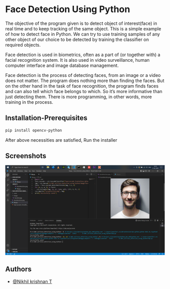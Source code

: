 # Face Detection Using Python

The objective of the program given is to detect object of interest(face) in real time and to keep tracking of the same object. This is a simple example of how to detect face in Python. We can try to use training samples of any other object of our choice to be detected by training the classifier on required objects.

Face detection is used in biometrics, often as a part of (or together with) a facial recognition system. It is also used in video surveillance, human computer interface and image database management.

Face detection is the process of detecting faces, from an image or a video does not matter. The program does nothing more than finding the faces. But on the other hand in the task of face recognition, the program finds faces and can also tell which face belongs to which. So it’s more informative than just detecting them. There is more programming, in other words, more training in the process.


## Installation-Prerequisites

```bash 
pip install opencv-python
```

After above necessities are satisfied, Run the installer

## Screenshots

![App Screenshot](https://github.com/Nikhil-Krishnan-T/Face_Detection_using_Python/blob/main/Result/Screenshot%202023-02-17%20121529.png)


## Authors

- [@Nikhil krishnan T](https://github.com/Nikhil-Krishnan-T)

